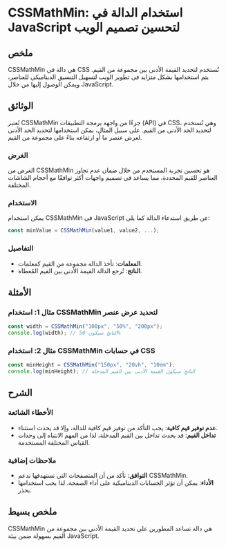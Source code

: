 <!--
Meta Description: # CSSMathMin: استخدام الدالة في JavaScript لتحسين تصميم الويب ## ملخص CSSMathMin هي دالة في CSS تُستخدم لتحديد القيمة الأدنى بين مجموعة من القيم. يتم ...
Meta Keywords: cssmathmin, القيم, javascript, الأدنى, بين
-->

# CSSMathMin: استخدام الدالة في JavaScript لتحسين تصميم الويب

## ملخص
CSSMathMin هي دالة في CSS تُستخدم لتحديد القيمة الأدنى بين مجموعة من القيم. يتم استخدامها بشكل متزايد في تطوير الويب لتسهيل التنسيق الديناميكي للعناصر، ويمكن الوصول إليها من خلال JavaScript.

## الوثائق
تُعتبر CSSMathMin جزءًا من واجهة برمجة التطبيقات (API) في CSS، وهي تُستخدم لتحديد الحد الأدنى من القيم. على سبيل المثال، يمكن استخدامها لتحديد الحد الأدنى لعرض عنصر ما أو ارتفاعه بناءً على مجموعة من القيم. 

### الغرض
الغرض من CSSMathMin هو تحسين تجربة المستخدم من خلال ضمان عدم تجاوز العناصر للقيم المحددة، مما يساعد في تصميم واجهات أكثر توافقًا مع أحجام الشاشات المختلفة.

### الاستخدام
يمكن استخدام CSSMathMin في JavaScript عن طريق استدعاء الدالة كما يلي:

```javascript
const minValue = CSSMathMin(value1, value2, ...);
```

### التفاصيل
- **المعلمات**: تأخذ الدالة مجموعة من القيم كمعلمات.
- **الناتج**: تُرجع الدالة القيمة الأدنى بين القيم المُعطاة.

## الأمثلة
### مثال 1: استخدام CSSMathMin لتحديد عرض عنصر
```javascript
const width = CSSMathMin("100px", "50%", "200px");
console.log(width); // الناتج سيكون 50%
```

### مثال 2: استخدام CSSMathMin في حسابات CSS
```javascript
const minHeight = CSSMathMin("150px", "20vh", "10em");
console.log(minHeight); // الناتج سيكون القيمة الأدنى بين القيم المدخلة
```

## الشرح
### الأخطاء الشائعة
- **عدم توفير قيم كافية**: يجب التأكد من توفير قيم كافية للدالة، وإلا قد يحدث استثناء.
- **تداخل القيم**: قد يحدث تداخل بين القيم المدخلة، لذا من المهم الانتباه إلى وحدات القياس المختلفة المستخدمة.

### ملاحظات إضافية
- **التوافق**: تأكد من أن المتصفحات التي تستهدفها تدعم CSSMathMin.
- **الأداء**: يمكن أن تؤثر الحسابات الديناميكية على أداء الصفحة، لذا يجب استخدامها بحذر.

## ملخص بسيط
CSSMathMin هي دالة تساعد المطورين على تحديد القيمة الأدنى بين مجموعة من القيم بسهولة ضمن بيئة JavaScript.